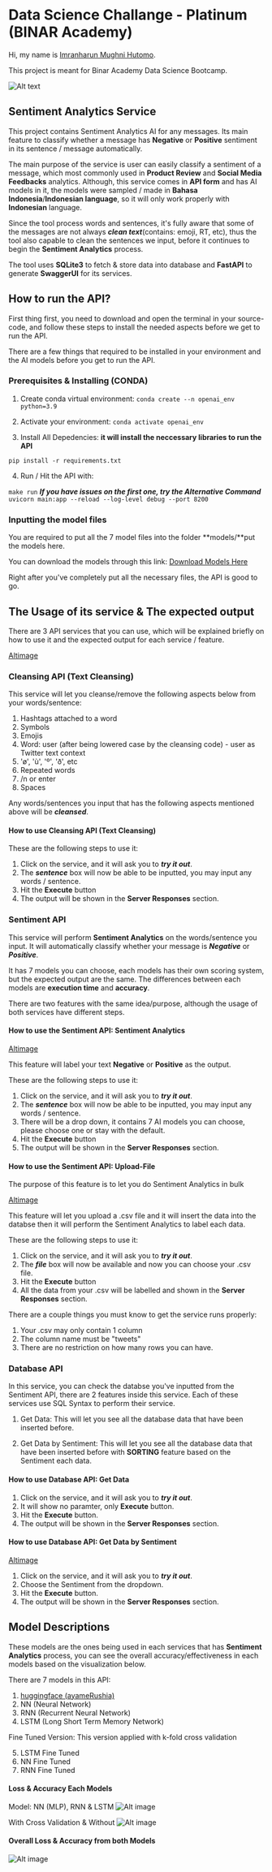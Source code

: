 # Data Science Challange - Platinum (BINAR Academy)

Hi, my name is [Imranharun Mughni Hutomo](https://www.linkedin.com/in/imranharun/).

This project is meant for Binar Academy Data Science Bootcamp.

![Alt text](https://raw.githubusercontent.com/Imranharun/2300968-11-Imr-Sentiment_Analytics-Platinum/master/logo%20binar/logo%20binar.png)

## Sentiment Analytics Service

This project contains Sentiment Analytics AI for any messages. Its main feature to classify whether a message has **Negative** or **Positive** sentiment in its sentence / message automatically.

The main purpose of the service is user can easily classify a sentiment of a message, which most commonly used in **Product Review** and **Social Media Feedbacks** analytics. Although, this service comes in **API form** and has AI models in it, the models were sampled / made in **Bahasa Indonesia**/**Indonesian language**, so it will only work properly with **Indonesian** language.

Since the tool process words and sentences, it's fully aware that some of the messages are not always ***clean text***(contains: emoji, RT, etc), thus the tool also capable to clean the sentences we input, before it continues to begin the **Sentiment Analytics** process.

The tool uses **SQLite3** to fetch & store data into database and **FastAPI** to generate **SwaggerUI** for its services.

## How to run the API?
 
First thing first, you need to download and open the terminal in your source-code, and follow these steps to install the needed aspects before we get to run the API.

There are a few things that required to be installed in your environment and the AI models before you get to run the API.

### Prerequisites  & Installing (CONDA)

1. Create conda virtual environment:
``
conda create --n openai_env python=3.9
``

2. Activate your environment:
``
conda activate openai_env
``

3. Install All Depedencies: **it will install the neccessary libraries to run the API**
 
``
pip install -r requirements.txt
``

4. Run / Hit the API with:

``
make run
``
***If you have issues on the first one, try the Alternative Command***
``
uvicorn main:app --reload --log-level debug --port 8200
``

### Inputting the model files

You are required to put all the 7 model files into the folder **models/**put the models here.

You can download the models through this link:
[Download Models Here](https://drive.google.com/drive/folders/10KitDcOeGgmdKqj50BwrQNYXRx3v-6Uv?usp=sharing)

Right after you've completely put all the necessary files, the API is good to go.


## The Usage of its service & The expected output

There are 3 API services that you can use, which will be explained briefly on how to use it and the expected output for each service / feature.

[Altimage](https://cdn.discordapp.com/attachments/1080523743534784592/1161646620874653756/image.png?ex=65390eb8&is=652699b8&hm=67332397e88a5a5e046c4b185c929547dbe6297f642b95355250e14cd7edf984&)


### Cleansing API (Text Cleansing)

This service will let you cleanse/remove the following aspects below from your words/sentence:

1. Hashtags attached to a word
2. Symbols
3. Emojis
4. Word: user (after being lowered case by the cleansing code) - user as Twitter text context
5. 'ø', 'ù', 'º', 'ð', etc
6. Repeated words
7. /n or enter
8. Spaces

Any words/sentences you input that has the following aspects mentioned above will be ***cleansed***.

#### How to use Cleansing API (Text Cleansing)

These are the following steps to use it:
1. Click on the service, and it will ask you to ***try it out***.
2. The ***sentence*** box will now be able to be inputted, you may input any words / sentence.
3. Hit the **Execute** button
4. The output will be shown in the **Server Responses** section. 

### Sentiment API

This service will perform **Sentiment Analytics** on the words/sentence you input. It will automatically classify whether your message is ***Negative*** or ***Positive***.

It has 7 models you can choose, each models has their own scoring system, but the expected output are the same. The differences between each models are **execution time** and **accuracy**.

There are two features with the same idea/purpose, although the usage of both services have different steps.

#### How to use the Sentiment API: Sentiment Analytics

[Altimage](https://cdn.discordapp.com/attachments/1080523743534784592/1161650238172450926/image.png?ex=65391217&is=65269d17&hm=b110703ad0447494130bd3fb5bc7b0a9decd2334eba7c554a57ed4a451f63705&)

This feature will label your text **Negative** or **Positive** as the output.

These are the following steps to use it:
1. Click on the service, and it will ask you to ***try it out***.
2. The ***sentence*** box will now be able to be inputted, you may input any words / sentence.
3. There will be a drop down, it contains 7 AI models you can choose, please choose one or stay with the default.
4. Hit the **Execute** button
5. The output will be shown in the **Server Responses** section.

#### How to use the Sentiment API: Upload-File

The purpose of this feature is to let you do Sentiment Analytics in bulk

[Altimage](https://cdn.discordapp.com/attachments/1080523743534784592/1161653705788104714/image.png?ex=65391551&is=6526a051&hm=3bf29686b974dd1dd1a84603a1257bbc308c8abd49d9a2e57d1f8a51b21743c9&)

This feature will let you upload a .csv file and it will insert the data into the databse then it will perform the Sentiment Analytics to label each data.

These are the following steps to use it:
1. Click on the service, and it will ask you to ***try it out***.
2. The ***file*** box will now be available and now you can choose your .csv file.
3. Hit the **Execute** button
4. All the data from your .csv will be labelled and shown in the **Server Responses** section.

There are a couple things you must know to get the service runs properly:
1. Your .csv may only contain 1 column
2. The column name must be "tweets"
3. There are no restriction on how many rows you can have.

### Database API

In this service, you can check the databse you've inputted from the Sentiment API, there are 2 features inside this service. Each of these services use SQL Syntax to perform their service.

1. Get Data:
This will let you see all the database data that have been inserted before.

2. Get Data by Sentiment:
This will let you see all the database data that have been inserted before with **SORTING** feature based on the Sentiment each data.

#### How to use Database API: Get Data

1. Click on the service, and it will ask you to ***try it out***.
2. It will show no paramter, only **Execute** button.
3. Hit the **Execute** button.
4. The output will be shown in the **Server Responses** section.

#### How to use Database API: Get Data by Sentiment

[Altimage](https://cdn.discordapp.com/attachments/1080523743534784592/1161655769054322819/image.png?ex=6539173d&is=6526a23d&hm=1488d9c43dab5724418ddcfe7d790ed0a05da80588911ac7cac23ed78f897b24&)

1. Click on the service, and it will ask you to ***try it out***.
2. Choose the Sentiment from the dropdown.
3. Hit the **Execute** button.
4. The output will be shown in the **Server Responses** section.


## Model Descriptions

These models are the ones being used in each services that has **Sentiment Analytics** process, you can see the overall accuracy/effectiveness in each models based on the visualization below.

There are 7 models in this API:

1. [huggingface (ayameRushia)](https://huggingface.co/ayameRushia/bert-base-indonesian-1.5G-sentiment-analysis-smsa)
2. NN (Neural Network)
3. RNN (Recurrent Neural Network)
4. LSTM (Long Short Term Memory Network)

Fine Tuned Version: This version applied with k-fold cross validation

5. LSTM Fine Tuned
6. NN Fine Tuned
7. RNN Fine Tuned

#### Loss & Accuracy Each Models

Model: NN (MLP), RNN & LSTM
![Alt image](https://github.com/Imranharun/2300968-11-Imr-Sentiment_Analytics-Platinum/blob/master/visualization/visualization%20model%201.png?raw=true)

With Cross Validation & Without
![Alt image](https://github.com/Imranharun/2300968-11-Imr-Sentiment_Analytics-Platinum/blob/master/visualization/model%20with%20cv.png?raw=true)

#### Overall Loss & Accuracy from both Models

![Alt image](https://github.com/Imranharun/2300968-11-Imr-Sentiment_Analytics-Platinum/blob/master/visualization/all%20accuracy.png?raw=true)